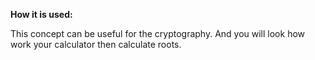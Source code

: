 **How it is used:**

This concept can be useful for the cryptography.
And you will look how work your calculator then calculate roots.

